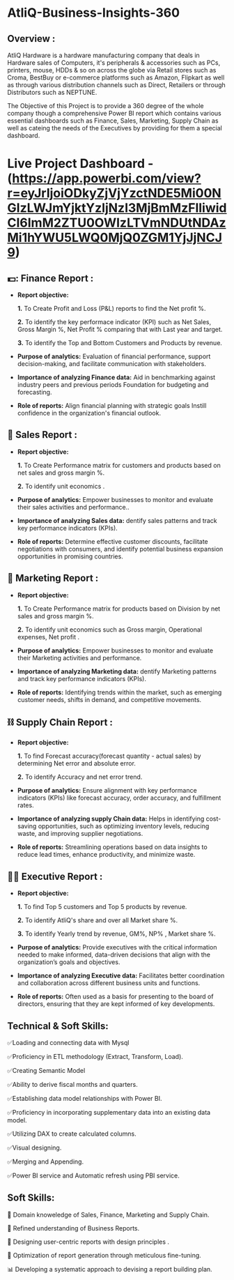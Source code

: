 # AtliQ-Business-Insights-360
## Overview :
AtliQ Hardware is a hardware manufacturing company that deals in Hardware sales of Computers, it's peripherals & accessories such as PCs, printers, mouse, HDDs & so on across the globe via Retail stores such as Croma, BestBuy or e-commerce platforms such as Amazon, Flipkart as well as through various distribution channels such as Direct, Retailers or through Distributors such as NEPTUNE.

The Objective of this Project is to provide a 360 degree of the whole company though a comprehensive Power BI report which contains various essential dashboards such as Finance, Sales, Marketing, Supply Chain as well as cateing the needs of the Executives by providing for them a special dashboard.

# Live Project Dashboard  - (https://app.powerbi.com/view?r=eyJrIjoiODkyZjVjYzctNDE5Mi00NGIzLWJmYjktYzljNzI3MjBmMzFlIiwidCI6ImM2ZTU0OWIzLTVmNDUtNDAzMi1hYWU5LWQ0MjQ0ZGM1YjJjNCJ9)

## 💵: Finance Report :

- **Report objective:**
  
   **1.** To Create Profit and Loss (P&L) reports to find the Net profit %.

   **2.** To identify the key performace indicator (KPI) such as Net Sales, Gross Margin %, Net Profit % comparing that with Last year and target.

   **3.** To identify the Top and Bottom Customers and Products by revenue.

- **Purpose of analytics:** Evaluation of financial performance, support decision-making, and facilitate communication with stakeholders.

- **Importance of analyzing Finance data:** Aid in benchmarking against industry peers and previous periods Foundation for budgeting and forecasting.

- **Role of reports:** Align financial planning with strategic goals Instill confidence in the organization's financial outlook.


## :handshake: Sales Report :

- **Report objective:**
  
   **1.** To Create Performance matrix for customers and products based on net sales and gross margin %.

   **2.** To identify unit economics .

- **Purpose of analytics:** Empower businesses to monitor and evaluate their sales activities and performance..

- **Importance of analyzing Sales data:** dentify sales patterns and track key performance indicators (KPIs).

- **Role of reports:** Determine effective customer discounts, facilitate negotiations with consumers, and identify potential business expansion opportunities in promising countries.


## :mega: Marketing Report :

- **Report objective:**
  
   **1.** To Create Performance matrix for products based on Division by net sales and gross margin %.

   **2.** To identify unit economics such as Gross margin, Operational expenses, Net profit .

- **Purpose of analytics:** Empower businesses to monitor and evaluate their Marketing activities and performance.

- **Importance of analyzing Marketing data:** dentify Marketing patterns and track key performance indicators (KPIs).

- **Role of reports:**  Identifying trends within the market, such as emerging customer needs, shifts in demand, and competitive movements.

## :chains: Supply Chain Report :

- **Report objective:**
  
   **1.** To find Forecast accuracy(forecast quantity - actual sales) by determining Net error and absolute error.

   **2.** To identify Accuracy and net error trend.

- **Purpose of analytics:** Ensure alignment with key performance indicators (KPIs) like forecast accuracy, order accuracy, and fulfillment rates.

- **Importance of analyzing supply Chain data:** Helps in identifying cost-saving opportunities, such as optimizing inventory levels, reducing waste, and improving supplier negotiations.

- **Role of reports:** Streamlining operations based on data insights to reduce lead times, enhance productivity, and minimize waste.


## :man_in_tuxedo: Executive Report :

- **Report objective:**
  
   **1.** To find Top 5 customers and Top 5 products by revenue.

   **2.** To identify AtliQ's share and over all Market share %.

   **3.** To identify Yearly trend by revenue, GM%, NP% , Market share %.

- **Purpose of analytics:** Provide executives with the critical information needed to make informed, data-driven decisions that align with the organization’s goals and objectives.

- **Importance of analyzing Executive data:** Facilitates better coordination and collaboration across different business units and functions.
  
- **Role of reports:** Often used as a basis for presenting to the board of directors, ensuring that they are kept informed of key developments.


## Technical & Soft Skills:

:white_check_mark:Loading and connecting data with Mysql

:white_check_mark:Proficiency in ETL methodology (Extract, Transform, Load).

:white_check_mark:Creating Semantic Model

:white_check_mark:Ability to derive fiscal months and quarters.

:white_check_mark:Establishing data model relationships with Power BI.

:white_check_mark:Proficiency in incorporating supplementary data into an existing data model.

:white_check_mark:Utilizing DAX to create calculated columns.

:white_check_mark:Visual designing.

:white_check_mark:Merging and Appending.

:white_check_mark:Power BI service and Automatic refresh using PBI service.


## Soft Skills:

:pushpin:	Domain knoweledge of Sales, Finance, Marketing and Supply Chain.

:bookmark_tabs:	Refined understanding of Business Reports.

:art:	Designing user-centric reports with design principles .

:pencil:	Optimization of report generation through meticulous fine-tuning.

:bar_chart:	Developing a systematic approach to devising a report building plan.
